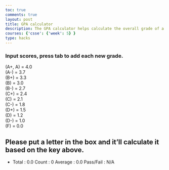 ```yaml
---
toc: true
comments: true
layout: post
title: GPA calculator
description: The GPA calculator helps calculate the overall grade of a single student that depends on the grades of other classes.
courses: {'csse': {'week': 5} }
type: hacks
---
```


<!-- Help Message -->
<h3>Input scores, press tab to add each new grade.</h3>
<p> (A+, A) = 4.0 <br>
(A-) = 3.7 <br>
(B+) = 3.3 <br>
(B) = 3.0 <br>
(B-) = 2.7 <br>
(C+) = 2.4 <br>
(C) = 2.1 <br>
(C-) = 1.8 <br>
(D+) = 1.5 <br>
(D) = 1.2 <br>
(D-) = 1.0 <br>
(F) = 0.0 <!--It's 0.00001, however the calculator won't count the letter if it's directly equal to 0. --><br>
</p>
<!-- Instructions -->
<h2> Please put a letter in the box and it’ll calculate it based on the key above. </h2>
<!-- Totals -->
<ul>
  <li>
    Total : <span id="total">0.0</span>
    Count : <span id="count">0</span>
    Average : <span id="average">0.0</span>
    Pass/Fail : <span id="passFail">N/A</span>
  </li>
</ul>
<!-- Rows added using scores ID -->
<div id="scores">
  <!-- javascript generated inputs -->
</div>

<script>
  // GPA mapping
  const gpaMapping = {
    "A+": 4.0,
    "A": 4.0,
    "A-": 3.7,
    "B+": 3.3,
    "B": 3.0,
    "B-": 2.7,
    "C+": 2.4,
    "C": 2.1,
    "C-": 1.8,
    "D+": 1.5,
    "D": 1.2,
    "D-": 1.0,
    "F": 0.00001
  };

  // Passing GPA value
  const passingGPA = 2.0; // Adjust this as needed

  // Executes on input event and calculates totals
  function calculator(event) {
    var key = event.key;

    // Check if the pressed key is the "Tab" key (key code 9) or "Enter" key (key code 13)
    if (key === "Tab" || key === "Enter") {
      event.preventDefault(); // Prevent default behavior (tabbing to the next element)
      var array = document.getElementsByName('score'); // setup array of scores
      var total = 0; // running total
      var count = 0; // count of input elements with valid values

      for (var i = 0; i < array.length; i++) { // iterate through array
        var value = array[i].value.trim().toUpperCase(); // Convert input to uppercase and remove extra spaces
        if (gpaMapping[value]) {
          total += gpaMapping[value]; // add GPA value to running total
          count++;
        }
      }

      // Calculate average GPA
      var averageGPA = count > 0 ? (total / count).toFixed(2) : "0.0";

      // Update totals
      document.getElementById('total').innerHTML = total.toFixed(2); // show two decimals
      document.getElementById('count').innerHTML = count;
      document.getElementById('average').innerHTML = averageGPA;

      // Determine pass/fail
      var passFail = averageGPA >= passingGPA ? "Pass" : "Fail";
      document.getElementById('passFail').innerHTML = passFail;

      // Adds newInputLine, only if all array values satisfy GPA mapping
      if (count === document.getElementsByName('score').length) {
        newInputLine(count); // make a new input line
      }
    }
  }

  // Creates a new input box
  function newInputLine(index) {
    // Add a label for each score element
    var title = document.createElement('label');
    title.htmlFor = index;
    title.innerHTML = index + ". ";
    document.getElementById("scores").appendChild(title); // add to HTML

    // Setup score element and attributes
    var score = document.createElement("input"); // input element
    score.id = index; // id of input element
    score.onkeydown = calculator; // Each key triggers event (using function as a value)
    score.type = "text"; // Use text type to allow typing letter grades
    score.name = "score"; // name is used to group all "score" elements (array)
    score.style.textTransform = "uppercase"; // Convert input to uppercase
    score.style.textAlign = "right";
    score.style.width = "5em";
    document.getElementById("scores").appendChild(score); // add to HTML

    // Create and add a blank line after the input box
    var br = document.createElement("br"); // line break element
    document.getElementById("scores").appendChild(br); // add to HTML

    // Set focus on the new input line
    document.getElementById(index).focus();
  }

  // Creates 1st input box on Window load
  newInputLine(0);
</script>

